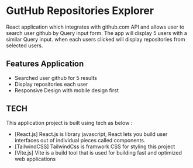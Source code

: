 # GutHub Repositories Explorer

React application which integrates with github.com API and allows user to search user github by Query input form.
The app will display 5 users with a similar Query input. when each users clicked will display repositories from selected users.

## Features Application
- Searched user github for 5 results
- Display repositories each user
- Responsive Design with mobile design first

## TECH
This application project is built using tech as below :
- [React.js] React.js is library javascript, React lets you build user interfaces out of individual pieces called components.
- [TailwindCSS] TailwindCss is framwork CSS for styling this project
- [Vite.js] Vite is a build tool that is used for building fast and optimized web applications 

